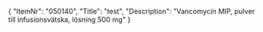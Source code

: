 {
  "ItemNr": "050140",
  "Title": "test",
  "Description": "Vancomycin MIP, pulver till infusionsvätska, lösning 500 mg"
}